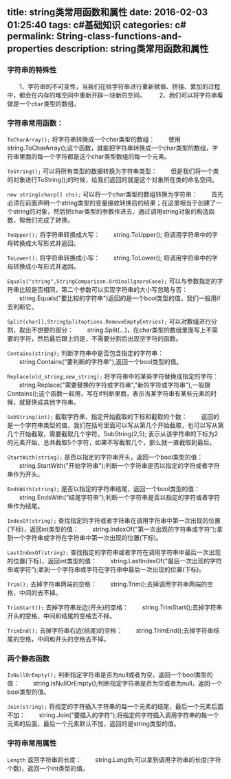 title: string类常用函数和属性
date: 2016-02-03 01:25:40
tags: c#基础知识
categories: c#
permalink: String-class-functions-and-properties
description: string类常用函数和属性
---
### 字符串的特殊性
　　1、字符串的不可变性，当我们在给字符串进行重新赋值、拼接、累加的过程中，都会在内存的堆空间中重新开辟一块新的空间。
　　2、我们可以将字符串看做是一个`char`类型的数组。

### 字符串常用函数：

`ToCharArray();` 将字符串转换成一个char类型的数组： <!--more-->
　　使用string.ToCharArray();这个函数，就能把字符串转换成一个char类型的数组，字符串里面的每一个字符都是这个char类型数组的每一个元素。

`ToString();` 可以将所有类型的数据转换为字符串类型：
　　但是我们将一个类的对象进行ToString();的时候，给我们返回的就是这个对象所在类的命名空间。

`new string(charp[] chs);` 可以将一个char类型的数组转换为字符串：
　　首先必须在前面声明一个string类型的变量接收转换后的结果；在这里相当于创建了一个string的对象，然后把char类型的参数传进去，通过调用string对象的构造函数，帮我们完成了转换。

`ToUpper();` 将字符串转换成大写：
　　string.ToUpper(); 将调用字符串中的字母转换成大写形式并返回。

`ToLower();` 将字符串转换成小写：
　　string.ToLower(); 将调用字符串中的字母转换成小写形式并返回。

`Equals("string",StringComparison.OrdinallgnoreCase);` 可以与参数指定的字符串比较是否相同，第二个参数可以实现字符串的大小写忽略与否：
　　string.Equals("要比较的字符串")返回的是一个bool类型的值，我们一般用if去判断它。

`Split(char[],StringSplitoptions.RemoveEmptyEntries);` 可以对数组进行分割，取出不想要的部分：
　　string.Split(...)，在char类型的数组里面写上不需要的字符，然后最后跟上的是，不需要分割后出现空字符的函数。

`Contains(string);` 判断字符串中是否包含指定的字符串：
　　string.Contains("要判断的字符串"),返回一个bool类型的值。

`Replace(old_string,new_string);` 将字符串中的某些字符替换成指定的字符：
　　string.Replace("需要替换的字符或字符串","新的字符或字符串"),一般跟Contains();这个函数一起用，写在if判断里面，表示当某字符串有某些元素的时候，就替换成其他字符串。　

`SubString(int);` 截取字符串，指定开始截取的下标和截取的个数：
　　返回的是一个字符串类型的值，我们在括号里面可以写从第几个开始截取，也可以写从第几个开始截取，需要截取几个字符。SubString(2,5);   表示从该字符串的下标为2的元素开始，总共截取5个字符，如果不写截取几个，那么就一直截取到最后。

`StartWith(string);` 是否以指定的字符串开头，返回一个bool类型的值：
　　string.StartWith("开始字符串");判断一个字符串是否以指定的字符或者字符串作为开头。

`EndsWith(string);` 是否以指定的字符串结尾，返回一个bool类型的值：
　　string.EndsWith("结尾字符串");判断一个字符串是否以指定的字符或者字符串作为结尾。

`IndexOf(string);` 查找指定的字符或者字符串在调用字符串中第一次出现的位置(下标)，返回int类型的值：
　　string.IndexOf("第一次出现的字符串或字符");拿到一个字符串或字符在字符串中第一次出现的位置(下标)。

`LastIndexOf(string);` 查找指定的字符串或者字符在调用字符串中最后一次出现的位置(下标)，返回int类型的值：
　　string.LastIndexOf("最后一次出现的字符串或字符");拿到一个字符串或字符在字符串中最后一次出现的位置(下标)。

`Trim();` 去掉字符串两端的空格：
　　string.Trim();去掉调用字符串两端的空格，中间的去不掉。

`TrimStart();` 去掉字符串左边(开头)的空格：
　　string.TrimStart();去掉字符串开头的空格，中间和结尾的空格去不掉。

`TrimEnd();` 去掉字符串右边(结尾)的空格：
　　string.TrimEnd();去掉字符串结尾的空格，中间和开头的空格去不掉。

### 两个静态函数

`IsNullOrEmpty();` 判断指定字符串是否为null或者为空，返回一个bool类型的值：
　　string.IsNullOrEmpty();判断指定字符串是否为空或者为null，返回一个bool类型的值。

`Join(string);` 将指定的字符插入字符串的每一个元素的结尾，最后一个元素后面不加：
　　string.Join("要插入的字符");将指定的字符插入调用字符串的每一个元素的后面，最后一个元素默认不加，返回的是string类型的值。

### 字符串常用属性

`Length` 返回字符串的长度：
　　string.Length;可以拿到调用字符串的长度(字符个数)，返回一个int类型的值。
